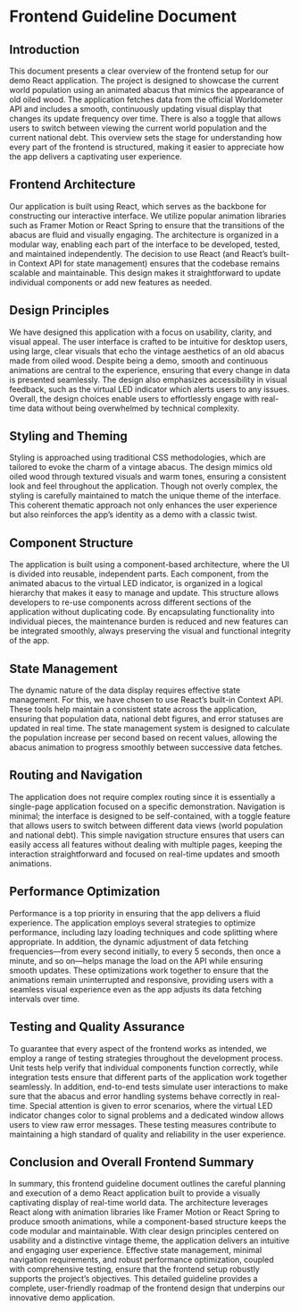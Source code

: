 # Frontend Guideline Document

## Introduction

This document presents a clear overview of the frontend setup for our demo React application. The project is designed to showcase the current world population using an animated abacus that mimics the appearance of old oiled wood. The application fetches data from the official Worldometer API and includes a smooth, continuously updating visual display that changes its update frequency over time. There is also a toggle that allows users to switch between viewing the current world population and the current national debt. This overview sets the stage for understanding how every part of the frontend is structured, making it easier to appreciate how the app delivers a captivating user experience.

## Frontend Architecture

Our application is built using React, which serves as the backbone for constructing our interactive interface. We utilize popular animation libraries such as Framer Motion or React Spring to ensure that the transitions of the abacus are fluid and visually engaging. The architecture is organized in a modular way, enabling each part of the interface to be developed, tested, and maintained independently. The decision to use React (and React’s built-in Context API for state management) ensures that the codebase remains scalable and maintainable. This design makes it straightforward to update individual components or add new features as needed.

## Design Principles

We have designed this application with a focus on usability, clarity, and visual appeal. The user interface is crafted to be intuitive for desktop users, using large, clear visuals that echo the vintage aesthetics of an old abacus made from oiled wood. Despite being a demo, smooth and continuous animations are central to the experience, ensuring that every change in data is presented seamlessly. The design also emphasizes accessibility in visual feedback, such as the virtual LED indicator which alerts users to any issues. Overall, the design choices enable users to effortlessly engage with real-time data without being overwhelmed by technical complexity.

## Styling and Theming

Styling is approached using traditional CSS methodologies, which are tailored to evoke the charm of a vintage abacus. The design mimics old oiled wood through textured visuals and warm tones, ensuring a consistent look and feel throughout the application. Though not overly complex, the styling is carefully maintained to match the unique theme of the interface. This coherent thematic approach not only enhances the user experience but also reinforces the app’s identity as a demo with a classic twist.

## Component Structure

The application is built using a component-based architecture, where the UI is divided into reusable, independent parts. Each component, from the animated abacus to the virtual LED indicator, is organized in a logical hierarchy that makes it easy to manage and update. This structure allows developers to re-use components across different sections of the application without duplicating code. By encapsulating functionality into individual pieces, the maintenance burden is reduced and new features can be integrated smoothly, always preserving the visual and functional integrity of the app.

## State Management

The dynamic nature of the data display requires effective state management. For this, we have chosen to use React’s built-in Context API. These tools help maintain a consistent state across the application, ensuring that population data, national debt figures, and error statuses are updated in real time. The state management system is designed to calculate the population increase per second based on recent values, allowing the abacus animation to progress smoothly between successive data fetches.

## Routing and Navigation

The application does not require complex routing since it is essentially a single-page application focused on a specific demonstration. Navigation is minimal; the interface is designed to be self-contained, with a toggle feature that allows users to switch between different data views (world population and national debt). This simple navigation structure ensures that users can easily access all features without dealing with multiple pages, keeping the interaction straightforward and focused on real-time updates and smooth animations.

## Performance Optimization

Performance is a top priority in ensuring that the app delivers a fluid experience. The application employs several strategies to optimize performance, including lazy loading techniques and code splitting where appropriate. In addition, the dynamic adjustment of data fetching frequencies—from every second initially, to every 5 seconds, then once a minute, and so on—helps manage the load on the API while ensuring smooth updates. These optimizations work together to ensure that the animations remain uninterrupted and responsive, providing users with a seamless visual experience even as the app adjusts its data fetching intervals over time.

## Testing and Quality Assurance

To guarantee that every aspect of the frontend works as intended, we employ a range of testing strategies throughout the development process. Unit tests help verify that individual components function correctly, while integration tests ensure that different parts of the application work together seamlessly. In addition, end-to-end tests simulate user interactions to make sure that the abacus and error handling systems behave correctly in real-time. Special attention is given to error scenarios, where the virtual LED indicator changes color to signal problems and a dedicated window allows users to view raw error messages. These testing measures contribute to maintaining a high standard of quality and reliability in the user experience.

## Conclusion and Overall Frontend Summary

In summary, this frontend guideline document outlines the careful planning and execution of a demo React application built to provide a visually captivating display of real-time world data. The architecture leverages React along with animation libraries like Framer Motion or React Spring to produce smooth animations, while a component-based structure keeps the code modular and maintainable. With clear design principles centered on usability and a distinctive vintage theme, the application delivers an intuitive and engaging user experience. Effective state management, minimal navigation requirements, and robust performance optimization, coupled with comprehensive testing, ensure that the frontend setup robustly supports the project’s objectives. This detailed guideline provides a complete, user-friendly roadmap of the frontend design that underpins our innovative demo application.
